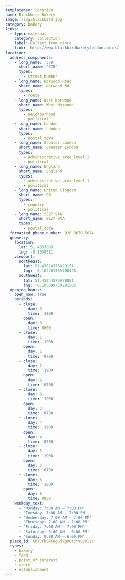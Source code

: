 ```yaml
---
templateKey: location
name: Blackbird Bakery
image: /img/blackbitd.jpg
category: bakery
links:
  - type: external
    category: collection
    label: Collect from store
    link: 'http://www.blackbirdbakerylondon.co.uk/'
location:
  address_components:
    - long_name: '378'
      short_name: '378'
      types:
        - street_number
    - long_name: Norwood Road
      short_name: Norwood Rd
      types:
        - route
    - long_name: West Norwood
      short_name: West Norwood
      types:
        - neighborhood
        - political
    - long_name: London
      short_name: London
      types:
        - postal_town
    - long_name: Greater London
      short_name: Greater London
      types:
        - administrative_area_level_2
        - political
    - long_name: England
      short_name: England
      types:
        - administrative_area_level_1
        - political
    - long_name: United Kingdom
      short_name: GB
      types:
        - country
        - political
    - long_name: SE27 9AA
      short_name: SE27 9AA
      types:
        - postal_code
  formatted_phone_number: 020 8670 5874
  geometry:
    location:
      lat: 51.4337899
      lng: -0.1038311
    viewport:
      northeast:
        lat: 51.43514373029151
        lng: -0.102401769708498
      southwest:
        lat: 51.43244576970851
        lng: -0.105099730291502
  opening_hours:
    open_now: true
    periods:
      - close:
          day: 0
          time: '1800'
        open:
          day: 0
          time: 0800
      - close:
          day: 1
          time: '1900'
        open:
          day: 1
          time: '0700'
      - close:
          day: 2
          time: '1900'
        open:
          day: 2
          time: '0700'
      - close:
          day: 3
          time: '1900'
        open:
          day: 3
          time: '0700'
      - close:
          day: 4
          time: '1900'
        open:
          day: 4
          time: '0700'
      - close:
          day: 5
          time: '1900'
        open:
          day: 5
          time: '0700'
      - close:
          day: 6
          time: '1800'
        open:
          day: 6
          time: 0800
    weekday_text:
      - 'Monday: 7:00 AM – 7:00 PM'
      - 'Tuesday: 7:00 AM – 7:00 PM'
      - 'Wednesday: 7:00 AM – 7:00 PM'
      - 'Thursday: 7:00 AM – 7:00 PM'
      - 'Friday: 7:00 AM – 7:00 PM'
      - 'Saturday: 8:00 AM – 6:00 PM'
      - 'Sunday: 8:00 AM – 6:00 PM'
  place_id: ChIJFbBkKKgGdkgRGtcY98v9lyc
  types:
    - bakery
    - food
    - point_of_interest
    - store
    - establishment
---
```


